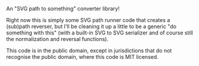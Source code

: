 An "SVG path to something" converter library!

Right now this is simply some SVG path runner code that creates a (sub)path reverser, but I'll be cleaning it up a little to be a generic "do something with this" (with a built-in SVG to SVG serializer and of course still the normalization and reversal functions).

This code is in the public domain, except in jurisdictions that do not recognise the public domain, where this code is MIT licensed.